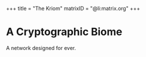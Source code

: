 +++
title = "The Kriom"
matrixID = "@li:matrix.org"
+++

# A Cryptographic Biome
A network designed for ever.
